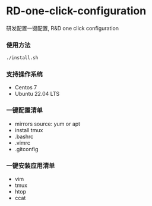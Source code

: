 # RD-one-click-configuration
研发配置一键配置, R&D one click configuration

### 使用方法
```bash
./install.sh
```

### 支持操作系统
- Centos 7
- Ubuntu 22.04 LTS

### 一键配置清单
- mirrors source: yum or apt
- install tmux
- .bashrc
- .vimrc
- .gitconfig

### 一键安装应用清单
- vim
- tmux
- htop
- ccat
